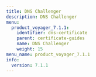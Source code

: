 ```yaml
---
title: DNS Challenger
description: DNS Challenger
menu:
  product_voyager_7.1.1:
    identifier: dns-certificate
    parent: certificate-guides
    name: DNS Challenger
    weight: 15
menu_name: product_voyager_7.1.1
info:
  version: 7.1.1
---
```


